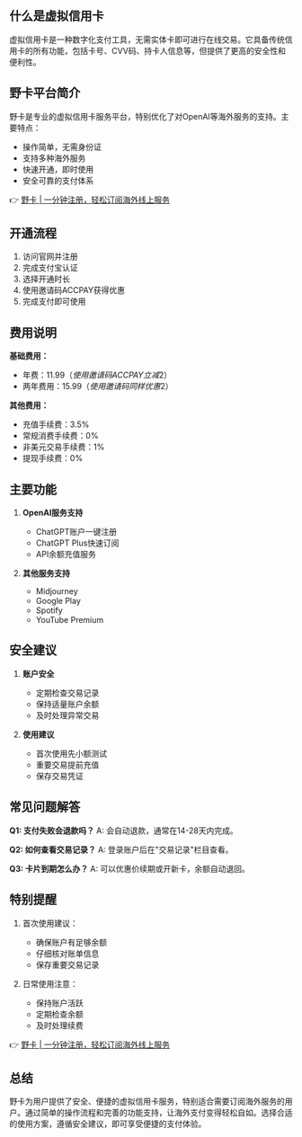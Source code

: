 ## **什么是虚拟信用卡**

虚拟信用卡是一种数字化支付工具，无需实体卡即可进行在线交易。它具备传统信用卡的所有功能，包括卡号、CVV码、持卡人信息等，但提供了更高的安全性和便利性。

## **野卡平台简介**

野卡是专业的虚拟信用卡服务平台，特别优化了对OpenAI等海外服务的支持。主要特点：

- 操作简单，无需身份证
- 支持多种海外服务
- 快速开通，即时使用
- 安全可靠的支付体系

👉 [野卡 | 一分钟注册，轻松订阅海外线上服务](https://bit.ly/bewildcard)

## **开通流程**

1. 访问官网并注册
2. 完成支付宝认证
3. 选择开通时长
4. 使用邀请码ACCPAY获得优惠
5. 完成支付即可使用

## **费用说明**

**基础费用：**
- 年费：$11.99（使用邀请码ACCPAY立减$2）
- 两年费用：$15.99（使用邀请码同样优惠$2）

**其他费用：**
- 充值手续费：3.5%
- 常规消费手续费：0%
- 非美元交易手续费：1%
- 提现手续费：0%

## **主要功能**

1. **OpenAI服务支持**
   - ChatGPT账户一键注册
   - ChatGPT Plus快速订阅
   - API余额充值服务

2. **其他服务支持**
   - Midjourney
   - Google Play
   - Spotify
   - YouTube Premium

## **安全建议**

1. **账户安全**
   - 定期检查交易记录
   - 保持适量账户余额
   - 及时处理异常交易

2. **使用建议**
   - 首次使用先小额测试
   - 重要交易提前充值
   - 保存交易凭证

## **常见问题解答**

**Q1: 支付失败会退款吗？**
A: 会自动退款，通常在14-28天内完成。

**Q2: 如何查看交易记录？**
A: 登录账户后在"交易记录"栏目查看。

**Q3: 卡片到期怎么办？**
A: 可以优惠价续期或开新卡，余额自动退回。

## **特别提醒**

1. 首次使用建议：
   - 确保账户有足够余额
   - 仔细核对账单信息
   - 保存重要交易记录

2. 日常使用注意：
   - 保持账户活跃
   - 定期检查余额
   - 及时处理续费

👉 [野卡 | 一分钟注册，轻松订阅海外线上服务](https://bit.ly/bewildcard)

## **总结**

野卡为用户提供了安全、便捷的虚拟信用卡服务，特别适合需要订阅海外服务的用户。通过简单的操作流程和完善的功能支持，让海外支付变得轻松自如。选择合适的使用方案，遵循安全建议，即可享受便捷的支付体验。